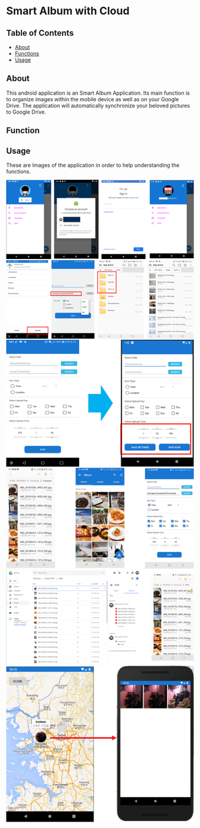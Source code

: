 # Smart Album with Cloud


## Table of Contents
- [About](#about)
- [Functions](#functions)
- [Usage](#usage)

## About<a name="about"></a>

This android application is an Smart Album Application.
Its main function is to organize images within the mobile device as well as on your Google Drive.
The application will automatically synchronize your beloved pictures to Google Drive.

## Function<a name="functions"></a>



## Usage<a name="usage"></a>
These are Images of the application in order to help understanding the functions.</br>

![CSID-DGU](https://github.com/CSID-DGU/2018-2-OSSP-SmartAlbumWithCloud/blob/master/screenshot/A.png?raw=true)<br/>
![CSID-DGU](https://github.com/CSID-DGU/2018-2-OSSP-SmartAlbumWithCloud/blob/master/screenshot/B.png?raw=true)<br/>
![CSID-DGU](https://github.com/CSID-DGU/2018-2-OSSP-SmartAlbumWithCloud/blob/master/screenshot/C.png?raw=true)<br/>
![CSID-DGU](https://github.com/CSID-DGU/2018-2-OSSP-SmartAlbumWithCloud/blob/master/screenshot/D.png?raw=true)<br/>
![CSID-DGU](https://github.com/CSID-DGU/2018-2-OSSP-SmartAlbumWithCloud/blob/master/screenshot/E.png?raw=true)<br/>
![CSID-DGU](https://github.com/CSID-DGU/2018-2-OSSP-SmartAlbumWithCloud/blob/master/screenshot/F.png?raw=true)<br/>